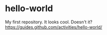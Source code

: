 # hello-world
My first repository. It looks cool. Doesn't it? https://guides.github.com/activities/hello-world/
